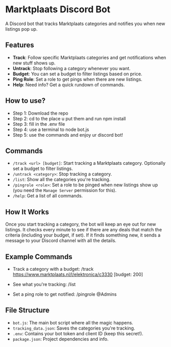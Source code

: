 # Marktplaats Discord Bot

A Discord bot that tracks Marktplaats categories and notifies you when new listings pop up.

## Features

- **Track**: Follow specific Marktplaats categories and get notifications when new stuff shows up.
- **Untrack**: Stop following a category whenever you want.
- **Budget**: You can set a budget to filter listings based on price.
- **Ping Role**: Set a role to get pings when there are new listings.
- **Help**: Need info? Get a quick rundown of commands.

## How to use?
- Step 1: Download the repo
- Step 2: cd to the place u put them and run npm install
- Step 3: fill in the .env file
- Step 4: use a terminal to node bot.js
- Step 5: use the commands and enjoy ur discord bot!

## Commands

- `/track <url> [budget]`: Start tracking a Marktplaats category. Optionally set a budget to filter listings.
- `/untrack <category>`: Stop tracking a category.
- `/list`: Show all the categories you're tracking.
- `/pingrole <role>`: Set a role to be pinged when new listings show up (you need the `Manage Server` permission for this).
- `/help`: Get a list of all commands.

## How It Works

Once you start tracking a category, the bot will keep an eye out for new listings. It checks every minute to see if there are any deals that match the criteria (including your budget, if set). If it finds something new, it sends a message to your Discord channel with all the details.

## Example Commands

- Track a category with a budget:
/track https://www.marktplaats.nl/l/elektronica/c3330 [budget: 200]


- See what you're tracking:
/list

- Set a ping role to get notified:
/pingrole @Admins

## File Structure

- `bot.js`: The main bot script where all the magic happens.
- `tracking_data.json`: Saves the categories you're tracking.
- `.env`: Contains your bot token and client ID (keep this secret!).
- `package.json`: Project dependencies and info.
